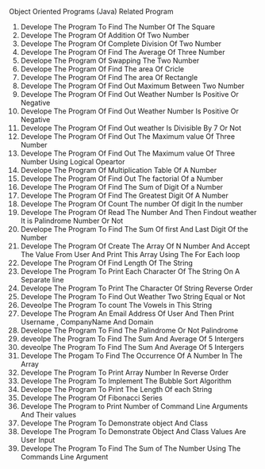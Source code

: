 Object Oriented Programs (Java) Related Program

1) Develope The Program To Find The Number Of The Square 
2) Develope The Program Of Addition Of Two Number
3) Develope The Program Of Complete Division Of Two Number
4) Develope The Program Of Find The Average Of Three Number
5) Develope The Program Of Swapping The Two Number
6) Develope The Program Of Find The area Of Cricle
7) Develope The Program Of Find The area Of Rectangle
8) Develope The Program Of Find Out Maximum Between Two Number
9) Develope The Program Of Find Out Weather Number Is Positive Or Negative
10) Develope The Program Of Find Out Weather Number Is Positive Or Negative
11) Develope The Program Of Find Out weather Is Divisible By 7 Or Not
12) Develope The Program Of Find Out The Maximum value Of Three Number
13) Develope The Program Of Find Out The Maximum value Of Three Number Using Logical Opeartor
14) Develope The Program Of Multiplication Table Of A Number
15) Develope The Program Of Find Out The factorial Of a Number
16) Develope The Program Of Find The Sum of Digit Of a Number
17) Develope The Program Of Find The Greatest Digit Of A Number
18) Develope The Program Of Count The number Of digit In the number
19) Develope The Program Of Read The Number And Then Findout weather It is Palindrome Number Or Not
20) Develope The Program To Find The Sum Of first And Last Digit Of the Number
21) Develope The Program Of Create The Array Of N Number And Accept The Value From User And Print This Array Using The For Each loop
22) Develope The Program Of Find Length Of The String
23) Develope The Program To Print Each Character Of The String On A Separate line
24) Develope The Program To Print The Character Of String Reverse Order
25) Develope The Program To Find Out Weather Two String Equal or Not
26) Deveolpe The Program To count The Vowels in This String
27) Develope The Program An Email Address Of User And Then Print Username , CompanyName And Domain
28) Develope The Program To Find The Palindrome Or Not Palindrome
29) deveolpe The Program To Find The Sum And Average Of 5 Intergers
30) deveolpe The Program To Find The Sum And Average Of 5 Intergers
31) Develope The Progam To Find The Occurrence Of A Number In The Array
32) Develope The Program To Print Array Number In Reverse Order
33) Develope The Program To Implement The Bubble Sort Algorithm
34) Develope The Program To Print The Length Of each String
35) Develope The Program Of Fibonacci Series
36) Develope The Program to Print Number of Command Line Arguments And Their values
37) Develope The Program To Demonstrate object And Class
38) Develope The Program To Demonstrate Object And Class Values Are User Input
39) Develope The Program To Find The Sum of The Number Using The Commands Line Argument

